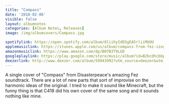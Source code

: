 ```yaml
---
title: "Compass"
date: '2018-02-06'
visible: false
layout: albumnotes
categories: [Album Notes, Releases]
image: /img/albumcovers/Compass.jpg

spotifylink: https://open.spotify.com/album/6liihyIdDSgEA5rliiMUOU
applemusiclink: https://itunes.apple.com/us/album/compass-from-fez-single/1353165249
amazonmusiclink: https://www.amazon.com/dp/B07B3T9LGD
googleplaylink: https://play.google.com/store/music/album?id=B2bcdhcbbpkca4hfthil3l2aqr4
deezerlink: http://www.deezer.com/album/59943992?utm_source=deezer&utm_content=album-59943992&utm_term=0_1522169627&utm_medium=web
---
```

A single cover of "Compass" from Disasterpeace's amazing Fez soundtrack. There are a lot of new parts that sort of improvise on the harmonic ideas of the original. I tried to make it sound like Minecraft, but the funny thing is that C418 did his own cover of the same song and it sounds nothing like mine.
